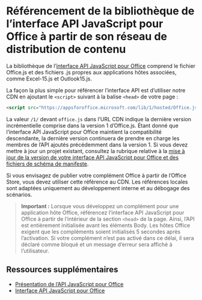 
# <a name="referencing-the-javascript-api-for-office-library-from-its-content-delivery-network-cdn"></a>Référencement de la bibliothèque de l’interface API JavaScript pour Office à partir de son réseau de distribution de contenu


La bibliothèque de l’[interface API JavaScript pour Office](../../reference/javascript-api-for-office.md) comprend le fichier Office.js et des fichiers .js propres aux applications hôtes associées, comme Excel-15.js et Outlook15.js. 


La façon la plus simple pour référencer l’interface API est d’utiliser notre CDN en ajoutant le `<script>` suivant à la balise `<head>` de votre page :  

```html
<script src="https://appsforoffice.microsoft.com/lib/1/hosted/Office.js" type="text/javascript"></script>
```

La valeur `/1/` devant `office.js` dans l’URL CDN indique la dernière version incrémentielle comprise dans la version 1 d’Office.js. Étant donné que l’interface API JavaScript pour Office maintient la compatibilité descendante, la dernière version continuera de prendre en charge les membres de l’API ajoutés précédemment dans la version 1. Si vous devez mettre à jour un projet existant, consultez la rubrique relative à la [mise à jour de la version de votre interface API JavaScript pour Office et des fichiers de schéma de manifeste](update-your-javascript-api-for-office-and-manifest-schema-version.md). 

Si vous envisagez de publier votre complément Office à partir de l’Office Store, vous devez utiliser cette référence au CDN. Les références locales sont adaptées uniquement au développement interne et au débogage des scénarios.

> **Important :** Lorsque vous développez un complément pour une application hôte Office, référencez l’interface API JavaScript pour Office à partir de l’intérieur de la section `<head>` de la page. Ainsi, l’API est entièrement initialisée avant les éléments Body. Les hôtes Office exigent que les compléments soient initialisés 5 secondes après l’activation. Si votre complément n’est pas activé dans ce délai, il sera déclaré comme bloqué et un message d’erreur sera affiché à l’utilisateur.       

## <a name="additional-resources"></a>Ressources supplémentaires



- [Présentation de l’API JavaScript pour Office](../../docs/develop/understanding-the-javascript-api-for-office.md)    
- [Interface API JavaScript pour Office](../../reference/javascript-api-for-office.md)
    

